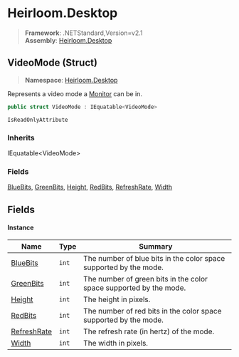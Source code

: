 # Heirloom.Desktop

> **Framework**: .NETStandard,Version=v2.1  
> **Assembly**: [Heirloom.Desktop][0]

## VideoMode (Struct)

> **Namespace**: [Heirloom.Desktop][0]

Represents a video mode a [Monitor][1] can be in.

```cs
public struct VideoMode : IEquatable<VideoMode>
```

`IsReadOnlyAttribute`

### Inherits

IEquatable\<VideoMode>

### Fields

[BlueBits][2], [GreenBits][3], [Height][4], [RedBits][5], [RefreshRate][6], [Width][7]

## Fields

#### Instance

| Name             | Type  | Summary                                                            |
|------------------|-------|--------------------------------------------------------------------|
| [BlueBits][2]    | `int` | The number of blue bits in the color space supported by the mode.  |
| [GreenBits][3]   | `int` | The number of green bits in the color space supported by the mode. |
| [Height][4]      | `int` | The height in pixels.                                              |
| [RedBits][5]     | `int` | The number of red bits in the color space supported by the mode.   |
| [RefreshRate][6] | `int` | The refresh rate (in hertz) of the mode.                           |
| [Width][7]       | `int` | The width in pixels.                                               |

[0]: ../../Heirloom.Desktop.md
[1]: Monitor.md
[2]: VideoMode/BlueBits.md
[3]: VideoMode/GreenBits.md
[4]: VideoMode/Height.md
[5]: VideoMode/RedBits.md
[6]: VideoMode/RefreshRate.md
[7]: VideoMode/Width.md
